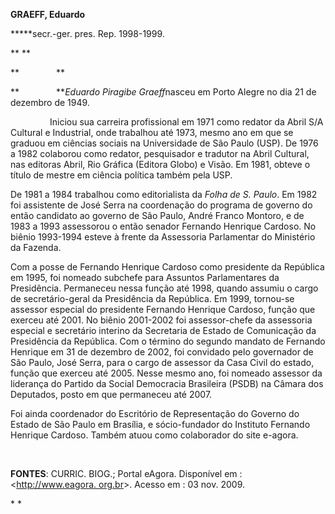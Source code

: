 **GRAEFF, Eduardo**

**\***secr.-ger. pres. Rep. 1998-1999.

** **

**               **

**               ***Eduardo Piragibe Graeff*nasceu em Porto Alegre no
dia 21 de dezembro de 1949.

                Iniciou sua carreira profissional em 1971 como redator
da Abril S/A Cultural e Industrial, onde trabalhou até 1973, mesmo ano
em que se graduou em ciências sociais na Universidade de São Paulo
(USP). De 1976 a 1982 colaborou como redator, pesquisador e tradutor na
Abril Cultural, nas editoras Abril, Rio Gráfica (Editora Globo) e Visão.
Em 1981, obteve o título de mestre em ciência política também pela USP.

De 1981 a 1984 trabalhou como editorialista da *Folha de S. Paulo*. Em
1982 foi assistente de José Serra na coordenação do programa de governo
do então candidato ao governo de São Paulo, André Franco Montoro, e de
1983 a 1993 assessorou o então senador Fernando Henrique Cardoso. No
biênio 1993-1994 esteve à frente da Assessoria Parlamentar do Ministério
da Fazenda.

Com a posse de Fernando Henrique Cardoso como presidente da República em
1995, foi nomeado subchefe para Assuntos Parlamentares da Presidência.
Permaneceu nessa função até 1998, quando assumiu o cargo de
secretário-geral da Presidência da República. Em 1999, tornou-se
assessor especial do presidente Fernando Henrique Cardoso, função que
exerceu até 2001. No biênio 2001-2002 foi assessor-chefe da assessoria
especial e secretário interino da Secretaria de Estado de Comunicação da
Presidência da República. Com o término do segundo mandato de Fernando
Henrique em 31 de dezembro de 2002, foi convidado pelo governador de São
Paulo, José Serra, para o cargo de assessor da Casa Civil do estado,
função que exerceu até 2005. Nesse mesmo ano, foi nomeado assessor da
liderança do Partido da Social Democracia Brasileira (PSDB) na Câmara
dos Deputados, posto em que permaneceu até 2007.

Foi ainda coordenador do Escritório de Representação do Governo do
Estado de São Paulo em Brasília, e sócio-fundador do Instituto Fernando
Henrique Cardoso. Também atuou como colaborador do site e-agora.

 

**FONTES**: CURRIC. BIOG.; Portal eAgora. Disponível em :
\<[http://www.eagora. org.br](http://www.eagora.%20org.br/)\>. Acesso em
: 03 nov. 2009.

* *
